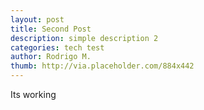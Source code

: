 ```yaml
---
layout: post
title: Second Post
description: simple description 2
categories: tech test
author: Rodrigo M.
thumb: http://via.placeholder.com/884x442
---
```


Its working